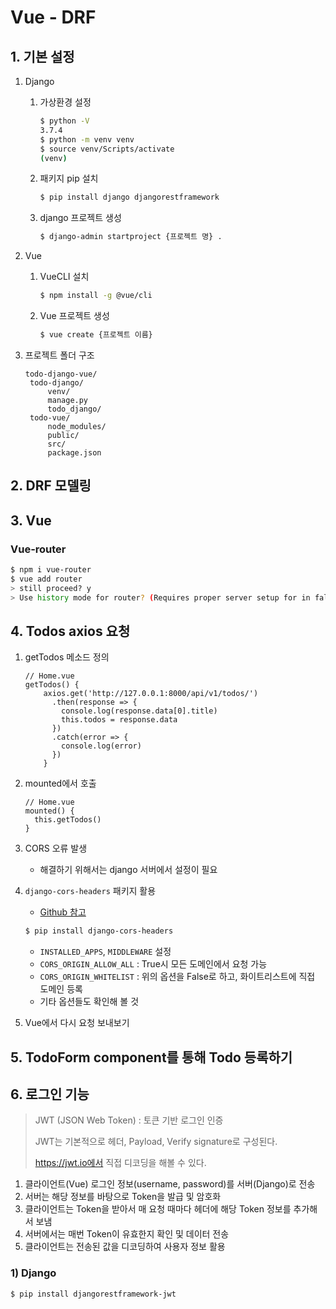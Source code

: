# Vue - DRF

## 1. 기본 설정

1. Django

   1. 가상환경 설정

      ```bash
      $ python -V
      3.7.4
      $ python -m venv venv
      $ source venv/Scripts/activate
      (venv)
      ```

   2. 패키지 pip 설치

      ```bash
      $ pip install django djangorestframework
      ```

   3. django 프로젝트 생성

      ```bash
      $ django-admin startproject {프로젝트 명} .
      ```

      

2. Vue

   1. VueCLI 설치

      ```bash
      $ npm install -g @vue/cli
      ```

   2. Vue 프로젝트 생성

      ```bash
      $ vue create {프로젝트 이름}
      ```

3. 프로젝트 폴더 구조

   ```
   todo-django-vue/
   	todo-django/
   		venv/
   		manage.py
   		todo_django/
   	todo-vue/
   		node_modules/
   		public/
   		src/
   		package.json
   ```



## 2. DRF 모델링

## 3. Vue

### Vue-router

```bash
$ npm i vue-router
$ vue add router
> still proceed? y
> Use history mode for router? (Requires proper server setup for in fallbak in production)y
```

## 4. Todos axios 요청

1. getTodos 메소드 정의

   ```vue
   // Home.vue
   getTodos() {
       axios.get('http://127.0.0.1:8000/api/v1/todos/')
         .then(response => {
           console.log(response.data[0].title) 
           this.todos = response.data
         })
         .catch(error => {
           console.log(error)
         })
       }
   ```

2. mounted에서 호출

   ```vue
   // Home.vue
   mounted() {
     this.getTodos()
   }
   ```

3. CORS 오류 발생

   * 해결하기 위해서는 django 서버에서 설정이 필요

4. `django-cors-headers` 패키지 활용

   * [Github 참고]( https://github.com/adamchainz/django-cors-headers )

   ```bash
   $ pip install django-cors-headers
   ```

   * `INSTALLED_APPS`, `MIDDLEWARE` 설정
   * `CORS_ORIGIN_ALLOW_ALL` : True시 모든 도메인에서 요청 가능
   * `CORS_ORIGIN_WHITELIST` : 위의 옵션을 False로 하고, 화이트리스트에 직접 도메인 등록
   * 기타 옵션들도 확인해 볼 것

5. Vue에서 다시 요청 보내보기

## 5. TodoForm component를 통해 Todo 등록하기

## 6. 로그인 기능

> JWT (JSON Web Token) : 토큰 기반 로그인 인증
>
> JWT는 기본적으로 헤더, Payload, Verify signature로 구성된다.
>
> https://jwt.io에서 직접 디코딩을 해볼 수 있다.

1. 클라이언트(Vue) 로그인 정보(username, password)를 서버(Django)로 전송
2. 서버는 해당 정보를 바탕으로 Token을 발급 및 암호화
3. 클라이언트는 Token을 받아서 매 요청 때마다 헤더에 해당 Token 정보를 추가해서 보냄
4. 서버에서는 매번 Token이 유효한지 확인 및 데이터 전송
5. 클라이언트는 전송된 값을 디코딩하여 사용자 정보 활용

### 1) Django

```bash
$ pip install djangorestframework-jwt
```

